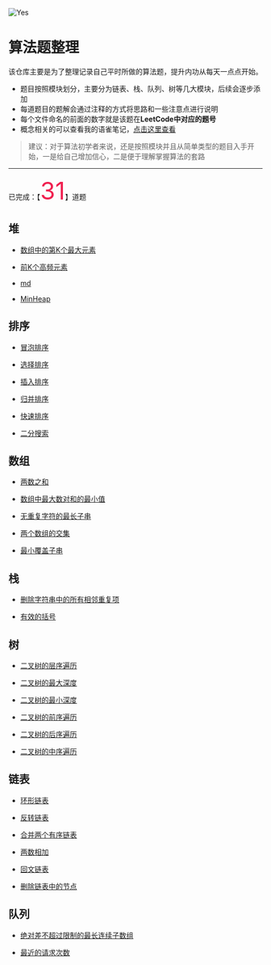 
![Yes](https://qiniu.lqh.kim/banner1.jpg)
# 算法题整理

该仓库主要是为了整理记录自己平时所做的算法题，提升内功从每天一点点开始。

- 题目按照模块划分，主要分为链表、栈、队列、树等几大模块，后续会逐步添加
- 每道题目的题解会通过注释的方式将思路和一些注意点进行说明
- 每个文件命名的前面的数字就是该题在**LeetCode中对应的题号**
- 概念相关的可以查看我的语雀笔记，[点击这里查看](https://www.yuque.com/callmew/blog/qdou1k)

> 建议：对于算法初学者来说，还是按照模块并且从简单类型的题目入手开始，一是给自己增加信心，二是便于理解掌握算法的套路

---

 已完成：【<font color=#f0215 size=72>31</font>】道题
## 堆
- [数组中的第K个最大元素](/堆/215.数组中的第K个最大元素.md)
    
- [前K个高频元素](/堆/347.前K个高频元素.md)
    
- [md](/堆/合并两个有序链表.md)
    
- [MinHeap](/堆/实现.MinHeap.js)
    
## 排序
- [冒泡排序](/排序/1.冒泡排序.md)
    
- [选择排序](/排序/2.选择排序.md)
    
- [插入排序](/排序/3.插入排序.md)
    
- [归并排序](/排序/4.归并排序.md)
    
- [快速排序](/排序/5.快速排序.md)
    
- [二分搜索](/排序/6.二分搜索.md)
    
## 数组
- [两数之和](/数组/1.两数之和.md)
    
- [数组中最大数对和的最小值](/数组/1877.数组中最大数对和的最小值.md)
    
- [无重复字符的最长子串](/数组/3.无重复字符的最长子串.md)
    
- [两个数组的交集](/数组/349.两个数组的交集.md)
    
- [最小覆盖子串](/数组/76.最小覆盖子串.md)
    
## 栈
- [删除字符串中的所有相邻重复项](/栈/1047.删除字符串中的所有相邻重复项.md)
    
- [有效的括号](/栈/20.有效的括号.md)
    
## 树
- [二叉树的层序遍历](/树/102.二叉树的层序遍历.md)
    
- [二叉树的最大深度](/树/104.二叉树的最大深度.md)
    
- [二叉树的最小深度](/树/111.二叉树的最小深度.md)
    
- [二叉树的前序遍历](/树/144.二叉树的前序遍历.md)
    
- [二叉树的后序遍历](/树/145.二叉树的后序遍历.md)
    
- [二叉树的中序遍历](/树/94.二叉树的中序遍历.md)
    
## 链表
- [环形链表](/链表/141.环形链表.js)
    
- [反转链表](/链表/206.反转链表.js)
    
- [合并两个有序链表](/链表/21.合并两个有序链表.md)
    
- [两数相加](/链表/22.两数相加.js)
    
- [回文链表](/链表/234.回文链表.js)
    
- [删除链表中的节点](/链表/237.删除链表中的节点.js)
    
## 队列
- [绝对差不超过限制的最长连续子数组](/队列/1438.绝对差不超过限制的最长连续子数组.js)
    
- [最近的请求次数](/队列/933.最近的请求次数.js)
    